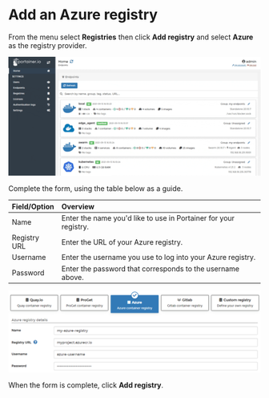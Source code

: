 # Add an Azure registry

From the menu select **Registries** then click **Add registry** and select **Azure** as the registry provider.

![](../../../.gitbook/assets/be-registries-add-azure-1.gif)

Complete the form, using the table below as a guide.

| Field/Option | Overview |
| :--- | :--- |
| Name | Enter the name you'd like to use in Portainer for your registry. |
| Registry URL | Enter the URL of your Azure registry. |
| Username | Enter the username you use to log into your Azure registry. |
| Password | Enter the password that corresponds to the username above. |

![](../../../.gitbook/assets/be-registries-add-azure-2.png)

When the form is complete, click **Add registry**.

